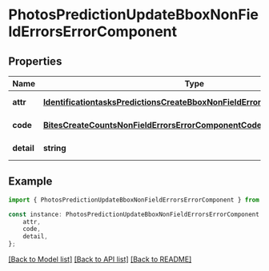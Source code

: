 # PhotosPredictionUpdateBboxNonFieldErrorsErrorComponent


## Properties

Name | Type | Description | Notes
------------ | ------------- | ------------- | -------------
**attr** | [**IdentificationtasksPredictionsCreateBboxNonFieldErrorsErrorComponentAttr**](IdentificationtasksPredictionsCreateBboxNonFieldErrorsErrorComponentAttr.md) |  | [default to undefined]
**code** | [**BitesCreateCountsNonFieldErrorsErrorComponentCode**](BitesCreateCountsNonFieldErrorsErrorComponentCode.md) |  | [default to undefined]
**detail** | **string** |  | [default to undefined]

## Example

```typescript
import { PhotosPredictionUpdateBboxNonFieldErrorsErrorComponent } from 'mosquito-alert';

const instance: PhotosPredictionUpdateBboxNonFieldErrorsErrorComponent = {
    attr,
    code,
    detail,
};
```

[[Back to Model list]](../README.md#documentation-for-models) [[Back to API list]](../README.md#documentation-for-api-endpoints) [[Back to README]](../README.md)
